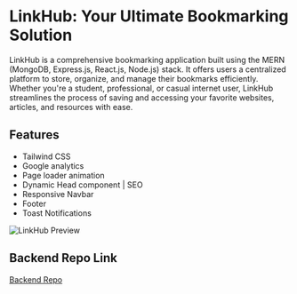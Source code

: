 # LinkHub: Your Ultimate Bookmarking Solution

LinkHub is a comprehensive bookmarking application built using the MERN (MongoDB, Express.js, React.js, Node.js) stack. It offers users a centralized platform to store, organize, and manage their bookmarks efficiently. Whether you're a student, professional, or casual internet user, LinkHub streamlines the process of saving and accessing your favorite websites, articles, and resources with ease.

## Features

- Tailwind CSS
- Google analytics
- Page loader animation
- Dynamic Head component | SEO
- Responsive Navbar
- Footer
- Toast Notifications

![LinkHub Preview](https://i.ibb.co/KsS7zxB/linkhub-preview.png)

## Backend Repo Link

[Backend Repo](https://github.com/Ashish-forGit/LINKHUB-SERVER)

